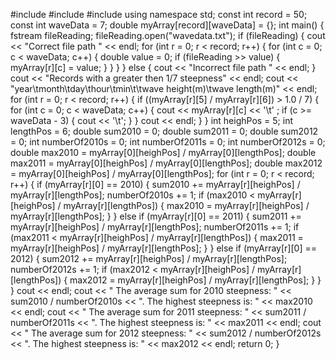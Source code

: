#include <iostream>
#include <fstream>
#include <string>
using namespace std;
const int record = 50;
const int waveData = 7;
double myArray[record][waveData] = {};
int main()
{
fstream fileReading;
fileReading.open("wavedata.txt");
if (fileReading)
{
cout << "Correct file path " << endl;
for (int r = 0; r < record; r++)
{
for (int c = 0; c < waveData; c++)
{
double value = 0;
if (fileReading >> value)
{
myArray[r][c] = value;
}
}
}
}
else
{
cout << "Incorrect file path " << endl;
}
cout << "Records with a greater then 1/7 steepness" << endl;
cout << "year\tmonth\tday\thour\tmin\t\twave height(m)\twave length(m)" << endl;
for (int r = 0; r < record; r++)
{
if ((myArray[r][5] / myArray[r][6]) > 1.0 / 7)
{
for (int c = 0; c < waveData; c++)
{
cout << myArray[r][c] << '\t' ;
if (c >= waveData - 3) {
cout << '\t';
}
}
cout << endl;
}
}
int heighPos = 5;
int lengthPos = 6;
double sum2010 = 0;
double sum2011 = 0;
double sum2012 = 0;
int numberOf2010s = 0;
int numberOf2011s = 0;
int numberOf2012s = 0;
double max2010 = myArray[0][heighPos] / myArray[0][lengthPos];
double max2011 = myArray[0][heighPos] / myArray[0][lengthPos];
double max2012 = myArray[0][heighPos] / myArray[0][lengthPos];
for (int r = 0; r < record; r++) {
if (myArray[r][0] == 2010) {
sum2010 += myArray[r][heighPos] / myArray[r][lengthPos];
numberOf2010s += 1;
if (max2010 < myArray[r][heighPos] / myArray[r][lengthPos]) {
max2010 = myArray[r][heighPos] / myArray[r][lengthPos];
}
}
else if (myArray[r][0] == 2011) {
sum2011 += myArray[r][heighPos] / myArray[r][lengthPos];
numberOf2011s += 1;
if (max2011 < myArray[r][heighPos] / myArray[r][lengthPos]) {
max2011 = myArray[r][heighPos] / myArray[r][lengthPos];
}
}
else if (myArray[r][0] == 2012) {
sum2012 += myArray[r][heighPos] / myArray[r][lengthPos];
numberOf2012s += 1;
if (max2012 < myArray[r][heighPos] / myArray[r][lengthPos]) {
max2012 = myArray[r][heighPos] / myArray[r][lengthPos];
}
}
}
cout << endl;
cout << " The average sum for 2010 steepness: " << sum2010 / numberOf2010s << ".
The highest steepness is: " << max2010 << endl;
cout << " The average sum for 2011 steepness: " << sum2011 / numberOf2011s << ".
The highest steepness is: " << max2011 << endl;
cout << " The average sum for 2012 steepness: " << sum2012 / numberOf2012s << ".
The highest steepness is: " << max2012 << endl;
return 0;
}
